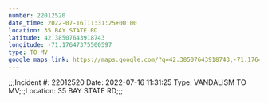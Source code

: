 ```yaml
---
number: 22012520
date_time: 2022-07-16T11:31:25+00:00
location: 35 BAY STATE RD
latitude: 42.38507643918743
longitude: -71.17647375500597
type: TO MV
google_maps_link: https://maps.google.com/?q=42.38507643918743,-71.17647375500597
---
```


;;;Incident #: 22012520  Date: 2022-07-16 11:31:25   Type: VANDALISM TO MV;;;Location: 35 BAY STATE RD;;;

